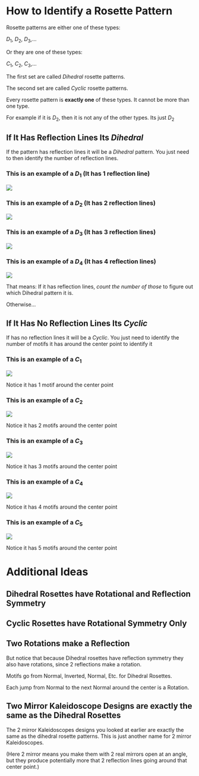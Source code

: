 # How to Identify a Rosette Pattern

Rosette patterns are either one of these types:

$D_1$, $D_2$, $D_3$,... 

Or they are one of these types:

$C_1$, $C_2$, $C_3$,... 

The first set are called *Dihedral* rosette patterns.

The second set are called *Cyclic* rosette patterns.

Every rosette pattern is **exactly one** of these types. 
It cannot be more than one type.

For example if it is $D_2$, then it is not any of the other types. Its just $D_2$ 


## If It Has Reflection Lines Its _Dihedral_

If the pattern has reflection lines it will be a _Dihedral_ pattern. 
You just need to then identify the number of reflection lines.

### This is an example of a $D_1$ (It has 1 reflection line) 

![](https://www.york.ac.uk/depts/maths/histstat/symmetry/m.gif)

### This is an example of a $D_2$ (It has 2 reflection lines) 

![](https://www.york.ac.uk/depts/maths/histstat/symmetry/2mm.gif)


### This is an example of a $D_3$ (It has 3 reflection lines) 

![](https://www.york.ac.uk/depts/maths/histstat/symmetry/3m.gif)


### This is an example of a $D_4$ (It has 4 reflection lines) 

![](https://www.york.ac.uk/depts/maths/histstat/symmetry/4mm.gif)

That means: If it has reflection lines, *count the number of those* to figure
out which Dihedral pattern it is.

Otherwise...

## If It Has No Reflection Lines Its _Cyclic_ 

If has no reflection lines it will be a *Cyclic*. You just need to identify the
number of motifs it has around the center point to identify it

### This is an example of a $C_1$  

![](https://www.york.ac.uk/depts/maths/histstat/symmetry/1.gif)

Notice it has 1 motif around the center point

### This is an example of a $C_2$  

![](https://www.york.ac.uk/depts/maths/histstat/symmetry/2.gif)


Notice it has 2 motifs around the center point

### This is an example of a $C_3$  

![](https://www.york.ac.uk/depts/maths/histstat/symmetry/3.gif)

Notice it has 3 motifs around the center point

### This is an example of a $C_4$  

![](https://www.york.ac.uk/depts/maths/histstat/symmetry/4.gif)

Notice it has 4 motifs around the center point

### This is an example of a $C_5$  

![](https://www.york.ac.uk/depts/maths/histstat/symmetry/5.gif)

Notice it has 5 motifs around the center point

# Additional Ideas

## Dihedral Rosettes have Rotational and Reflection Symmetry

## Cyclic Rosettes have Rotational Symmetry Only

## Two Rotations make a Reflection

But notice that because Dihedral rosettes have reflection symmetry
they also have rotations, since 2 reflections make a rotation.

Motifs go from Normal, Inverted, Normal, Etc. for Dihedral Rosettes.

Each jump from Normal to the next Normal around the center is a Rotation.

## Two Mirror Kaleidoscope Designs are exactly the same as the Dihedral Rosettes

The 2 mirror Kaleidoscopes designs you looked at earlier are exactly the same
as the dihedral rosette patterns. This is just another name for 2 mirror
Kaleidoscopes. 

(Here 2 mirror means you make them with 2 real mirrors open at an angle, but
they produce potentially more that 2 reflection lines going around that center
point.)

